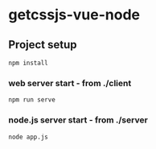 # getcssjs-vue-node

## Project setup
```
npm install
```

### web server start - from ./client
```
npm run serve
```

### node.js server start - from ./server
```
node app.js
```

